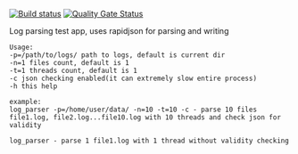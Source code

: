 [![Build status](https://ci.appveyor.com/api/projects/status/gtk1anffnukikuvf?svg=true)](https://ci.appveyor.com/project/Defvyb/log-parser)
[![Quality Gate Status](https://sonarcloud.io/api/project_badges/measure?project=fusion_core_log_parser&metric=alert_status)](https://sonarcloud.io/dashboard?id=fusion_core_log_parser)

Log parsing test app, uses rapidjson for parsing and writing

```
Usage:  
-p=/path/to/logs/ path to logs, default is current dir 
-n=1 files count, default is 1 
-t=1 threads count, default is 1 
-c json checking enabled(it can extremely slow entire process) 
-h this help

example:
log_parser -p=/home/user/data/ -n=10 -t=10 -c - parse 10 files file1.log, file2.log...file10.log with 10 threads and check json for validity

log_parser - parse 1 file1.log with 1 thread without validity checking
```
